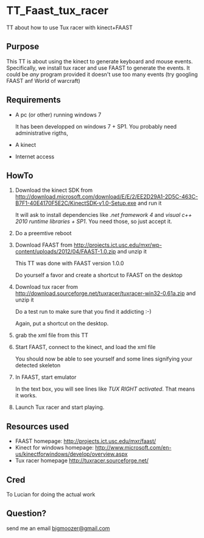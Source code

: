 TT_Faast_tux_racer
==================

TT about how to use Tux racer with kinect+FAAST


Purpose
-------
This TT is about using the kinect to generate keyboard and mouse events. Specifically, we install tux racer and use FAAST to generate the events. It could be *any* program provided it doesn't use too many events (try googling FAAST anf World of warcraft)

Requirements
------------
* A pc (or other) running windows 7

    It has been developped on windows 7 + SP1. You probably need administrative rigths,
  
* A kinect
* Internet access

HowTo
-----
1. Download the kinect SDK from http://download.microsoft.com/download/E/E/2/EE2D29A1-2D5C-463C-B7F1-40E4170F5E2C/KinectSDK-v1.0-Setup.exe and run it

    It will ask to install dependencies like _.net framework 4_ and _visual c++ 2010 runtime libraries + SP1_. You need those, so just accept it.
    
2. Do a preemtive reboot
    
3. Download FAAST from http://projects.ict.usc.edu/mxr/wp-content/uploads/2012/04/FAAST-1.0.zip and unzip it

    This TT was done with FAAST version 1.0.0
    
    Do yourself a favor and create a shortcut to FAAST on the desktop

4. Download tux racer from http://download.sourceforge.net/tuxracer/tuxracer-win32-0.61a.zip and unzip it

    Do a test run to make sure that you find it addicting :-)
    
    Again, put a shortcut on the desktop.

5. grab the xml file from this TT

6. Start FAAST, connect to the kinect, and load the xml file

    You should now be able to see yourself and some lines signifying your detected skeleton

7. In FAAST, start emulator

    In the text box, you will see lines like _TUX RIGHT activated_. That means it works.

8. Launch Tux racer and start playing.


Resources used
--------------
* FAAST homepage: http://projects.ict.usc.edu/mxr/faast/
* Kinect for windows homepage: http://www.microsoft.com/en-us/kinectforwindows/develop/overview.aspx
* Tux racer homepage http://tuxracer.sourceforge.net/

Cred
----
To Lucian for doing the actual work

Question?
---------
send me an email bigmoozer@gmail.com

